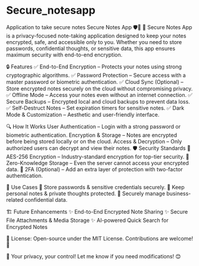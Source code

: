 # Secure_notesapp
Application to take secure notes 
Secure Notes App 🛡️📝
🚀 Secure Notes App is a privacy-focused note-taking application designed to keep your notes encrypted, safe, and accessible only to you. Whether you need to store passwords, confidential thoughts, or sensitive data, this app ensures maximum security with end-to-end encryption.

🔒 Features
✅ End-to-End Encryption – Protects your notes using strong cryptographic algorithms.
✅ Password Protection – Secure access with a master password or biometric authentication.
✅ Cloud Sync (Optional) – Store encrypted notes securely on the cloud without compromising privacy.
✅ Offline Mode – Access your notes even without an internet connection.
✅ Secure Backups – Encrypted local and cloud backups to prevent data loss.
✅ Self-Destruct Notes – Set expiration timers for sensitive notes.
✅ Dark Mode & Customization – Aesthetic and user-friendly interface.

🔍 How It Works
User Authentication – Login with a strong password or biometric authentication.
Encryption & Storage – Notes are encrypted before being stored locally or on the cloud.
Access & Decryption – Only authorized users can decrypt and view their notes.
🛡️ Security Standards
🔹 AES-256 Encryption – Industry-standard encryption for top-tier security.
🔹 Zero-Knowledge Storage – Even the server cannot access your encrypted data.
🔹 2FA (Optional) – Add an extra layer of protection with two-factor authentication.

📌 Use Cases
🔑 Store passwords & sensitive credentials securely.
📝 Keep personal notes & private thoughts protected.
📁 Securely manage business-related confidential data.

🏗️ Future Enhancements
✨ End-to-End Encrypted Note Sharing
✨ Secure File Attachments & Media Storage
✨ AI-powered Quick Search for Encrypted Notes

📜 License: Open-source under the MIT License. Contributions are welcome! 🙌

🚀 Your privacy, your control! Let me know if you need modifications! 😊








